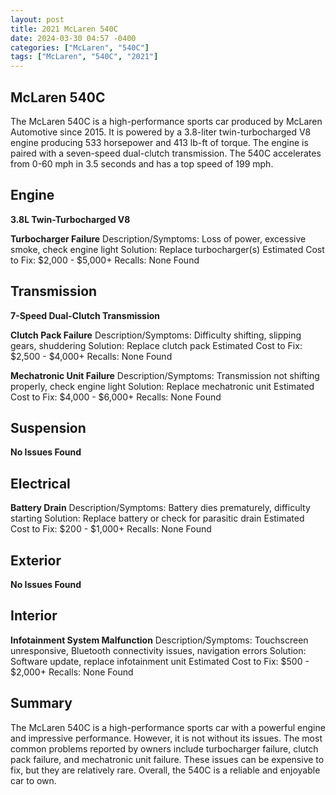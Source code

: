 ```yaml
---
layout: post
title: 2021 McLaren 540C
date: 2024-03-30 04:57 -0400
categories: ["McLaren", "540C"]
tags: ["McLaren", "540C", "2021"]
---
```

## McLaren 540C

The McLaren 540C is a high-performance sports car produced by McLaren Automotive since 2015. It is powered by a 3.8-liter twin-turbocharged V8 engine producing 533 horsepower and 413 lb-ft of torque. The engine is paired with a seven-speed dual-clutch transmission. The 540C accelerates from 0-60 mph in 3.5 seconds and has a top speed of 199 mph.

## Engine

**3.8L Twin-Turbocharged V8**

**Turbocharger Failure**
Description/Symptoms: Loss of power, excessive smoke, check engine light
Solution: Replace turbocharger(s)
Estimated Cost to Fix: $2,000 - $5,000+
Recalls: None Found

## Transmission

**7-Speed Dual-Clutch Transmission**

**Clutch Pack Failure**
Description/Symptoms: Difficulty shifting, slipping gears, shuddering
Solution: Replace clutch pack
Estimated Cost to Fix: $2,500 - $4,000+
Recalls: None Found

**Mechatronic Unit Failure**
Description/Symptoms: Transmission not shifting properly, check engine light
Solution: Replace mechatronic unit
Estimated Cost to Fix: $4,000 - $6,000+
Recalls: None Found

## Suspension

**No Issues Found**

## Electrical

**Battery Drain**
Description/Symptoms: Battery dies prematurely, difficulty starting
Solution: Replace battery or check for parasitic drain
Estimated Cost to Fix: $200 - $1,000+
Recalls: None Found

## Exterior

**No Issues Found**

## Interior

**Infotainment System Malfunction**
Description/Symptoms: Touchscreen unresponsive, Bluetooth connectivity issues, navigation errors
Solution: Software update, replace infotainment unit
Estimated Cost to Fix: $500 - $2,000+
Recalls: None Found

## Summary

The McLaren 540C is a high-performance sports car with a powerful engine and impressive performance. However, it is not without its issues. The most common problems reported by owners include turbocharger failure, clutch pack failure, and mechatronic unit failure. These issues can be expensive to fix, but they are relatively rare. Overall, the 540C is a reliable and enjoyable car to own.
